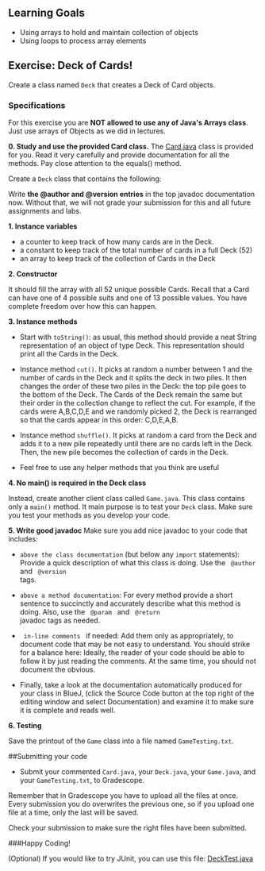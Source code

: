 <!-- 
Last edited on 2023.09.21 by Takis
-->

## Learning Goals
* Using arrays to hold and maintain collection of objects
* Using loops to process array elements


## Exercise:  Deck of Cards!

Create a class named <code>Deck</code> that creates a Deck of Card objects. 


### Specifications

For this exercise you are **NOT allowed to use any of Java's Arrays class**. Just use arrays of Objects as we did in lectures.

**0. Study and use the provided Card class.**
The [Card.java](assign207/Card.java) class is provided for you. Read it very carefully and provide documentation for all the methods. Pay close attention to the equals() method. 

Create a `Deck` class that contains the following:

Write **the @author and @version entries** in the top javadoc documentation now.
Without that, we will not grade your submission for this and all future assignments and labs.

**1.  Instance variables**

  * a counter to keep track of how many cards are in the Deck. 
  * a constant to keep track of the total number of cards in a full Deck (52)
  * an array to keep track of the collection of Cards in the Deck

**2. Constructor**

It should fill the array with all 52 unique possible Cards. 
Recall that a Card can have one of 4 possible suits and one of 13 possible values. 
You have complete freedom over how this can happen. 

**3. Instance methods**

* Start with <code>toString()</code>: as usual, this method should provide a neat String representation of an object of type Deck. 
This representation should print all the Cards in the Deck. 

* Instance method <code>cut()</code>. It picks at random a number between 1 and the number of cards in the Deck and it splits the deck in two piles. It then changes the order of these two piles in the Deck: the top pile goes to the bottom of the Deck. The Cards of the Deck remain the same but their order in the collection change to reflect the cut.
For example, if the cards were A,B,C,D,E and we randomly picked 2, the Deck is rearranged so that the cards appear in this order: C,D,E,A,B.

* Instance method <code>shuffle()</code>. It picks at random a card from the Deck and adds it to a new pile repeatedly until there are no cards left in the Deck. Then, the new pile becomes the collection of cards in the Deck. 

* Feel free to use any helper methods that you think are useful

**4. No main() is required in the Deck class**

Instead, create another client class called `Game.java`. This class contains only a <code>main()</code> method. It main purpose is to test your `Deck` class. Make sure you test your methods as you develop your code. 


**5. Write good javadoc**
Make sure you add nice javadoc to your code that includes:
* <code>above the class documentation</code> (but below any `import` statements): 
Provide a quick description of what this class is doing.
Use the <code> @author </code> and <code> @version </code> tags.

* <code>above a method documentation</code>: For every method provide a short
sentence to succinctly and accurately describe what this method is doing. 
Also, use the <code> @param </code> and <code> @return </code> javadoc tags as needed.

* <code> in-line comments </code> if needed: Add them only as appropriately, to document code that may be not easy to understand. You should strike for a balance here: Ideally, the reader of your code should be able to follow it by just reading the comments. 
At  the same time, you should not document the obvious.

* Finally, take a look at the documentation automatically produced for your class in BlueJ, (click the Source Code button at the top right of the editing window and select Documentation) and examine it to make sure it is complete and reads well.

**6. Testing**

Save the printout of the `Game` class into a file named `GameTesting.txt`. 

##Submitting your code
* Submit your commented `Card.java`, your `Deck.java`, your `Game.java`, and your `GameTesting.txt`, to Gradescope. 

Remember that in Gradescope you have to upload all the files at once. Every submission you do overwrites the previous one, so if you upload one file at a time, only the last will be  saved.

Check your submission to make sure the right files have been submitted.

###Happy Coding!

(Optional) If you would like to try JUnit, you can use this file: [DeckTest.java](assign207/DeckTest.java)